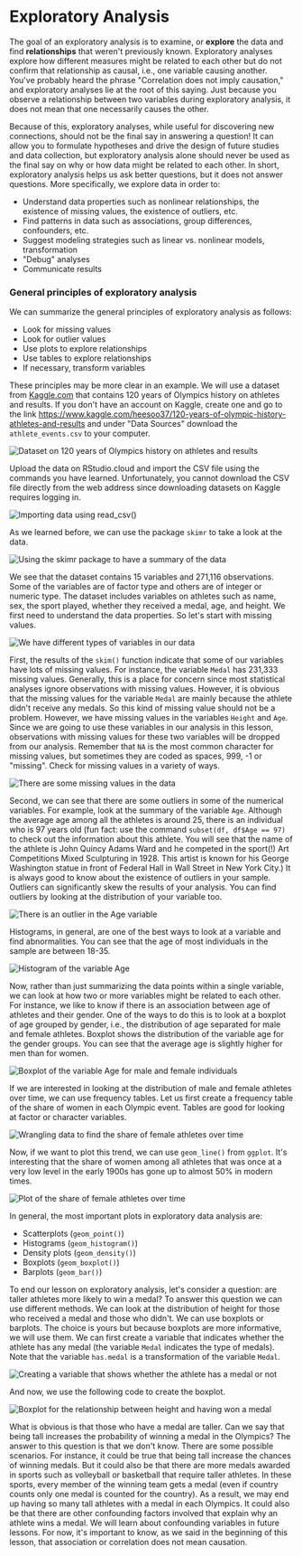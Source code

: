 

# Exploratory Analysis

The goal of an exploratory analysis is to examine, or **explore** the data and find **relationships** that weren't previously known. Exploratory analyses explore how different measures might be related to each other but do not confirm that relationship as causal, i.e., one variable causing another. You've probably heard the phrase "Correlation does not imply causation," and exploratory analyses lie at the root of this saying. Just because you observe a relationship between two variables during exploratory analysis, it does not mean that one necessarily causes the other.

Because of this, exploratory analyses, while useful for discovering new connections, should not be the final say in answering a question! It can allow you to formulate hypotheses and drive the design of future studies and data collection, but exploratory analysis alone should never be used as the final say on why or how data might be related to each other. In short, exploratory analysis helps us ask better questions, but it does not answer questions. More specifically, we explore data in order to:

* Understand data properties such as nonlinear relationships, the existence of missing values, the existence of outliers, etc.
* Find patterns in data such as associations, group differences, confounders, etc.
* Suggest modeling strategies such as linear vs. nonlinear models, transformation
* "Debug" analyses
* Communicate results


### General principles of exploratory analysis

We can summarize the general principles of exploratory analysis as follows:

* Look for missing values
* Look for outlier values
* Use plots to explore relationships
* Use tables to explore relationships
* If necessary, transform variables


These principles may be more clear in an example. We will use a dataset from [Kaggle.com](www.kaggle.com) that contains 120 years of Olympics history on athletes and results. If you don't have an account on Kaggle, create one and go to the link https://www.kaggle.com/heesoo37/120-years-of-olympic-history-athletes-and-results and under "Data Sources" download the `athlete_events.csv` to your computer.


![Dataset on 120 years of Olympics history on athletes and results](https://docs.google.com/presentation/d/1fVhtSr4JTBQW4oSxtJ4u3T6EijVvXIa8DnSgz7_L9r0/export/png?id=1fVhtSr4JTBQW4oSxtJ4u3T6EijVvXIa8DnSgz7_L9r0&pageid=g3a82126a9f_0_24)

Upload the data on RStudio.cloud and import the CSV file using the commands you have learned. Unfortunately, you cannot download the CSV file directly from the web address since downloading datasets on Kaggle requires logging in.


![Importing data using `read_csv()`](https://docs.google.com/presentation/d/1fVhtSr4JTBQW4oSxtJ4u3T6EijVvXIa8DnSgz7_L9r0/export/png?id=1fVhtSr4JTBQW4oSxtJ4u3T6EijVvXIa8DnSgz7_L9r0&pageid=g3a82126a9f_0_30)

As we learned before, we can use the package `skimr` to take a look at the data.


![Using the skimr package to have a summary of the data](https://docs.google.com/presentation/d/1fVhtSr4JTBQW4oSxtJ4u3T6EijVvXIa8DnSgz7_L9r0/export/png?id=1fVhtSr4JTBQW4oSxtJ4u3T6EijVvXIa8DnSgz7_L9r0&pageid=g3a82126a9f_0_35)

We see that the dataset contains 15 variables and 271,116 observations. Some of the variables are of factor type and others are of integer or numeric type. The dataset includes variables on athletes such as name, sex, the sport played, whether they received a medal, age, and height. We first need to understand the data properties. So let's start with missing values.


![We have different types of variables in our data](https://docs.google.com/presentation/d/1fVhtSr4JTBQW4oSxtJ4u3T6EijVvXIa8DnSgz7_L9r0/export/png?id=1fVhtSr4JTBQW4oSxtJ4u3T6EijVvXIa8DnSgz7_L9r0&pageid=g3a82126a9f_0_44)


First, the results of the `skim()` function indicate that some of our variables have lots of missing values. For instance, the variable `Medal` has 231,333 missing values. Generally, this is a place for concern since most statistical analyses ignore observations with missing values. However, it is obvious that the missing values for the variable `Medal` are mainly because the athlete didn't receive any medals. So this kind of missing value should not be a problem. However, we have missing values in the variables `Height` and `Age`. Since we are going to use these variables in our analysis in this lesson, observations with missing values for these two variables will be dropped from our analysis. Remember that `NA` is the most common character for missing values, but sometimes they are coded as spaces, 999, -1 or "missing". Check for missing values in a variety of ways.


![There are some missing values in the data](https://docs.google.com/presentation/d/1fVhtSr4JTBQW4oSxtJ4u3T6EijVvXIa8DnSgz7_L9r0/export/png?id=1fVhtSr4JTBQW4oSxtJ4u3T6EijVvXIa8DnSgz7_L9r0&pageid=g3a82126a9f_0_49)

Second, we can see that there are some outliers in some of the numerical variables. For example, look at the summary of the variable `Age`. Although the average age among all the athletes is around 25, there is an individual who is 97 years old (fun fact: use the command `subset(df, df$Age == 97)` to check out the information about this athlete. You will see that the name of the athlete is John Quincy Adams Ward and he competed in the sport(!) Art Competitions Mixed Sculpturing in 1928. This artist is known for his George Washington statue in front of Federal Hall in Wall Street in New York City.) It is always good to know about the existence of outliers in your sample. Outliers can significantly skew the results of your analysis. You can find outliers by looking at the distribution of your variable too.


![There is an outlier in the Age variable](https://docs.google.com/presentation/d/1fVhtSr4JTBQW4oSxtJ4u3T6EijVvXIa8DnSgz7_L9r0/export/png?id=1fVhtSr4JTBQW4oSxtJ4u3T6EijVvXIa8DnSgz7_L9r0&pageid=g3a82126a9f_0_63)

Histograms, in general, are one of the best ways to look at a variable and find abnormalities. You can see that the age of most individuals in the sample are between 18-35.


![Histogram of the variable Age](https://docs.google.com/presentation/d/1fVhtSr4JTBQW4oSxtJ4u3T6EijVvXIa8DnSgz7_L9r0/export/png?id=1fVhtSr4JTBQW4oSxtJ4u3T6EijVvXIa8DnSgz7_L9r0&pageid=g3a82126a9f_0_40)


Now, rather than just summarizing the data points within a single variable, we can look at how two or more variables might be related to each other. For instance, we like to know if there is an association between age of athletes and their gender. One of the ways to do this is to look at a boxplot of age grouped by gender, i.e., the distribution of age separated for male and female athletes. Boxplot shows the distribution of the variable age for the gender groups. You can see that the average age is slightly higher for men than for women.


![Boxplot of the variable Age for male and female individuals](https://docs.google.com/presentation/d/1fVhtSr4JTBQW4oSxtJ4u3T6EijVvXIa8DnSgz7_L9r0/export/png?id=1fVhtSr4JTBQW4oSxtJ4u3T6EijVvXIa8DnSgz7_L9r0&pageid=g3a82126a9f_0_5)

If we are interested in looking at the distribution of male and female athletes over time, we can use frequency tables. Let us first create a frequency table of the share of women in each Olympic event. Tables are good for looking at factor or character variables.



![Wrangling data to find the share of female athletes over time]()


Now, if we want to plot this trend, we can use `geom_line()` from `ggplot`. It's interesting that the share of women among all athletes that was once at a very low level in the early 1900s has gone up to almost 50% in modern times.


![Plot of the share of female athletes over time](https://docs.google.com/presentation/d/1fVhtSr4JTBQW4oSxtJ4u3T6EijVvXIa8DnSgz7_L9r0/export/png?id=1fVhtSr4JTBQW4oSxtJ4u3T6EijVvXIa8DnSgz7_L9r0&pageid=g3a82126a9f_0_79)

In general, the most important plots in exploratory data analysis are:

* Scatterplots (`geom_point()`)
* Histograms (`geom_histogram()`)
* Density plots (`geom_density()`)
* Boxplots (`geom_boxplot()`)
* Barplots (`geom_bar()`)

To end our lesson on exploratory analysis, let's consider a question: are taller athletes more likely to win a medal? To answer this question we can use different methods. We can look at the distribution of height for those who received a medal and those who didn't. We can use boxplots or barplots. The choice is yours but because boxplots are more informative, we will use them. We can first create a variable that indicates whether the athlete has any medal (the variable `Medal` indicates the type of medals). Note that the variable `has.medal` is a transformation of the variable `Medal`.


![Creating a variable that shows whether the athlete has a medal or not](https://docs.google.com/presentation/d/1fVhtSr4JTBQW4oSxtJ4u3T6EijVvXIa8DnSgz7_L9r0/export/png?id=1fVhtSr4JTBQW4oSxtJ4u3T6EijVvXIa8DnSgz7_L9r0&pageid=g3a82126a9f_0_91)

And now, we use the following code to create the boxplot.


![Boxplot for the relationship between height and having won a medal](https://docs.google.com/presentation/d/1fVhtSr4JTBQW4oSxtJ4u3T6EijVvXIa8DnSgz7_L9r0/export/png?id=1fVhtSr4JTBQW4oSxtJ4u3T6EijVvXIa8DnSgz7_L9r0&pageid=g3a82126a9f_0_96)

What is obvious is that those who have a medal are taller. Can we say that being tall increases the probability of winning a medal in the Olympics? The answer to this question is that we don't know. There are some possible scenarios. For instance, it could be true that being tall increase the chances of winning medals. But it could also be that there are more medals awarded in sports such as volleyball or basketball that require taller athletes. In these sports, every member of the winning team gets a medal (even if country counts only one medal is counted for the country). As a result, we may end up having so many tall athletes with a medal in each Olympics. It could also be that there are other confounding factors involved that explain why an athlete wins a medal. We will learn about confounding variables in future lessons. For now, it's important to know, as we said in the beginning of this lesson, that association or correlation does not mean causation.
